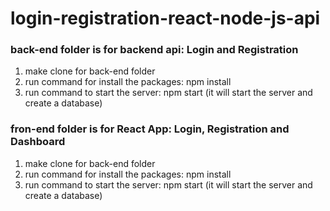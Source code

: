 # login-registration-react-node-js-api

### back-end folder is for backend api: Login and Registration

1. make clone for back-end folder
2. run command for install the packages: npm install
3. run command to start the server: npm start (it will start the server and create a database)

### fron-end folder is for React App: Login, Registration and Dashboard

1. make clone for back-end folder
2. run command for install the packages: npm install
3. run command to start the server: npm start (it will start the server and create a database)
